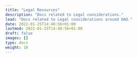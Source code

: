 ```yaml
---
title: "Legal Resources"
description: "Docs related to Legal considerations."
lead: "Docs related to Legal considerations around DAO."
date: 2022-01-25T14:40:56+01:00
lastmod: 2022-01-25T14:40:56+01:00
draft: false
images: []
type: docs
weight: 10
---
```

